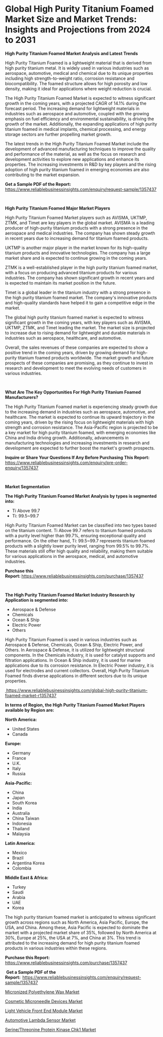 <p><h1>Global High Purity Titanium Foamed Market Size and Market Trends: Insights and Projections from 2024 to 2031</h1></p><p><strong>High Purity Titanium Foamed Market Analysis and Latest Trends</strong></p>
<p><p>High Purity Titanium Foamed is a lightweight material that is derived from high purity titanium metal. It is widely used in various industries such as aerospace, automotive, medical and chemical due to its unique properties including high strength-to-weight ratio, corrosion resistance and biocompatibility. The foamed structure allows for high porosity and low density, making it ideal for applications where weight reduction is crucial.</p><p>The High Purity Titanium Foamed Market is expected to witness significant growth in the coming years, with a projected CAGR of 14.1% during the forecast period. The increasing demand for lightweight materials in industries such as aerospace and automotive, coupled with the growing emphasis on fuel efficiency and environmental sustainability, is driving the growth of the market. Additionally, the expanding applications of high purity titanium foamed in medical implants, chemical processing, and energy storage sectors are further propelling market growth.</p><p>The latest trends in the High Purity Titanium Foamed Market include the development of advanced manufacturing techniques to improve the quality and performance of the material, as well as the focus on research and development activities to explore new applications and enhance its properties. The increasing investments in R&D by key players and the rising adoption of high purity titanium foamed in emerging economies are also contributing to the market expansion.</p></p>
<p><strong>Get a Sample PDF of the Report:&nbsp;</strong> <a href="https://www.reliablebusinessinsights.com/enquiry/request-sample/1357437">https://www.reliablebusinessinsights.com/enquiry/request-sample/1357437</a></p>
<p>&nbsp;</p>
<p><strong>High Purity Titanium Foamed Major Market Players</strong></p>
<p><p>High Purity Titanium Foamed Market players such as AVISMA, UKTMP, ZTMK, and Timet are key players in the global market. AVISMA is a leading producer of high-purity titanium products with a strong presence in the aerospace and medical industries. The company has shown steady growth in recent years due to increasing demand for titanium foamed products.</p><p>UKTMP is another major player in the market known for its high-quality titanium products and innovative technologies. The company has a large market share and is expected to continue growing in the coming years.</p><p>ZTMK is a well-established player in the high purity titanium foamed market, with a focus on producing advanced titanium products for various industries. The company has shown significant growth in recent years and is expected to maintain its market position in the future.</p><p>Timet is a global leader in the titanium industry with a strong presence in the high purity titanium foamed market. The company's innovative products and high-quality standards have helped it to gain a competitive edge in the market.</p><p>The global high purity titanium foamed market is expected to witness significant growth in the coming years, with key players such as AVISMA, UKTMP, ZTMK, and Timet leading the market. The market size is projected to increase due to rising demand for lightweight and durable materials in industries such as aerospace, healthcare, and automotive.</p><p>Overall, the sales revenues of these companies are expected to show a positive trend in the coming years, driven by growing demand for high-purity titanium foamed products worldwide. The market growth and future prospects of these companies are promising, as they continue to invest in research and development to meet the evolving needs of customers in various industries.</p></p>
<p>&nbsp;</p>
<p><strong>What Are The Key Opportunities For High Purity Titanium Foamed Manufacturers?</strong></p>
<p><p>The High Purity Titanium Foamed market is experiencing steady growth due to the increasing demand in industries such as aerospace, automotive, and healthcare. The market is expected to continue its upward trajectory in the coming years, driven by the rising focus on lightweight materials with high strength and corrosion resistance. The Asia-Pacific region is projected to be a key market for high purity titanium foamed, with emerging economies like China and India driving growth. Additionally, advancements in manufacturing technologies and increasing investments in research and development are expected to further boost the market's growth prospects.</p></p>
<p><strong>Inquire or Share Your Questions If Any Before Purchasing This Report:</strong> <a href="https://www.reliablebusinessinsights.com/enquiry/pre-order-enquiry/1357437">https://www.reliablebusinessinsights.com/enquiry/pre-order-enquiry/1357437</a></p>
<p>&nbsp;</p>
<p><strong>Market Segmentation</strong></p>
<p><strong>The High Purity Titanium Foamed Market Analysis by types is segmented into:</strong></p>
<p><ul><li>Ti Above 99.7</li><li>Ti: 99.5~99.7</li></ul></p>
<p><p>High Purity Titanium Foamed Market can be classified into two types based on the titanium content. Ti Above 99.7 refers to titanium foamed products with a purity level higher than 99.7%, ensuring exceptional quality and performance. On the other hand, Ti: 99.5~99.7 represents titanium foamed products with a slightly lower purity level, ranging from 99.5% to 99.7%. These materials still offer high quality and reliability, making them suitable for various applications in the aerospace, medical, and automotive industries.</p></p>
<p><strong>Purchase this Report:&nbsp;</strong><a href="https://www.reliablebusinessinsights.com/purchase/1357437">https://www.reliablebusinessinsights.com/purchase/1357437</a></p>
<p>&nbsp;</p>
<p><strong>The High Purity Titanium Foamed Market Industry Research by Application is segmented into:</strong></p>
<p><ul><li>Aerospace & Defense</li><li>Chemicals</li><li>Ocean & Ship</li><li>Electric Power</li><li>Others</li></ul></p>
<p><p>High Purity Titanium Foamed is used in various industries such as Aerospace & Defense, Chemicals, Ocean & Ship, Electric Power, and Others. In Aerospace & Defense, it is utilized for lightweight structural components. In the Chemicals industry, it is used for catalyst supports and filtration applications. In Ocean & Ship industry, it is used for marine applications due to its corrosion resistance. In Electric Power industry, it is used for electrodes and current collectors. Overall, High Purity Titanium Foamed finds diverse applications in different sectors due to its unique properties.</p></p>
<p><a href="https://www.reliablebusinessinsights.com/global-high-purity-titanium-foamed-market-r1357437">&nbsp;https://www.reliablebusinessinsights.com/global-high-purity-titanium-foamed-market-r1357437</a></p>
<p><strong>In terms of Region, the High Purity Titanium Foamed Market Players available by Region are:</strong></p>
<p>
    <p> <strong> North America: </strong>
        <ul>
            <li>United States</li>
            <li>Canada</li>
        </ul>
        </p> 
    <p> <strong> Europe: </strong>
        <ul>
            <li>Germany</li>
            <li>France</li>
            <li>U.K.</li>
            <li>Italy</li>
            <li>Russia</li>
        </ul>
        </p> 
    <p> <strong> Asia-Pacific: </strong>
        <ul>
            <li>China</li>
            <li>Japan</li>
            <li>South Korea</li>
            <li>India</li>
            <li>Australia</li>
            <li>China Taiwan</li>
            <li>Indonesia</li>
            <li>Thailand</li>
            <li>Malaysia</li>
        </ul>
        </p> 
    <p> <strong> Latin America: </strong>
        <ul>
            <li>Mexico</li>
            <li>Brazil</li>
            <li>Argentina Korea</li>
            <li>Colombia</li>
        </ul>
        </p> 
    <p> <strong> Middle East & Africa: </strong>
        <ul>
            <li>Turkey</li>
            <li>Saudi</li>
            <li>Arabia</li>
            <li>UAE</li>
            <li>Korea</li>
        </ul>
    </p>
    </p>
<p><p>The high purity titanium foamed market is anticipated to witness significant growth across regions such as North America, Asia Pacific, Europe, the USA, and China. Among these, Asia Pacific is expected to dominate the market with a projected market share of 35%, followed by North America at 30%, Europe at 25%, the USA at 7%, and China at 3%. This trend is attributed to the increasing demand for high purity titanium foamed products in various industries within these regions.</p></p>
<p><strong>Purchase this Report: </strong><a href="https://www.reliablebusinessinsights.com/purchase/1357437">https://www.reliablebusinessinsights.com/purchase/1357437</a></p>
<p>&nbsp;<strong>Get a Sample PDF of the Report:&nbsp;&nbsp;</strong><a href="https://www.reliablebusinessinsights.com/enquiry/request-sample/1357437">https://www.reliablebusinessinsights.com/enquiry/request-sample/1357437</a></p>
<p><strong></strong></p>
<p><p><a href="https://www.linkedin.com/pulse/future-trends-global-micronized-polyethylene-wax-market-iyrqf">Micronized Polyethylene Wax Market</a></p><p><a href="https://github.com/Jeralderzog65756e/Market-Research-Report-List-1/blob/main/cosmetic-microneedle-devices-market.md">Cosmetic Microneedle Devices Market</a></p><p><a href="https://medium.com/@addiehirthe44/light-vehicle-front-end-module-market-size-is-growing-at-cagr-of-12-7-a3b057abb323">Light Vehicle Front End Module Market</a></p><p><a href="https://medium.com/@ralphyoung1949/automotive-lambda-sensor-market-forecast-global-market-trends-and-analysis-from-2024-to-2031-6fecd37671f2">Automotive Lambda Sensor Market</a></p><p><a href="https://github.com/garethgwrecovery/Market-Research-Report-List-1/blob/main/serinethreonine-protein-kinase-chk1-market.md">Serine/Threonine Protein Kinase Chk1 Market</a></p></p>